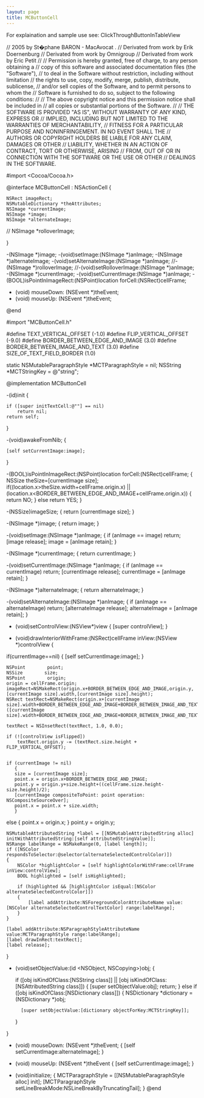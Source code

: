 ```yaml
---
layout: page
title: MCButtonCell
---
```


For explaination and sample use see: ClickThroughButtonInTableView

    


//  2005 by St�phane BARON - MacAvocat .
//  Derivated from work by Erik Doernenburg
//  Derivated from work by Omnigroup
//  Derivated from work by Eric Petit
//
//  Permission is hereby granted, free of charge, to any person obtaining a
//  copy of this software and associated documentation files (the "Software"),
//  to deal in the Software without restriction, including without limitation
//  the rights to use, copy, modify, merge, publish, distribute, sublicense,
//  and/or sell copies of the Software, and to permit persons to whom the
//  Software is furnished to do so, subject to the following conditions:
//
//  The above copyright notice and this permission notice shall be included in
//  all copies or substantial portions of the Software.
// 
//  THE SOFTWARE IS PROVIDED "AS IS", WITHOUT WARRANTY OF ANY KIND, EXPRESS OR
//  IMPLIED, INCLUDING BUT NOT LIMITED TO THE WARRANTIES OF MERCHANTABILITY,
//  FITNESS FOR A PARTICULAR PURPOSE AND NONINFRINGEMENT. IN NO EVENT SHALL THE
//  AUTHORS OR COPYRIGHT HOLDERS BE LIABLE FOR ANY CLAIM, DAMAGES OR OTHER
//  LIABILITY, WHETHER IN AN ACTION OF CONTRACT, TORT OR OTHERWISE, ARISING
//  FROM, OUT OF OR IN CONNECTION WITH THE SOFTWARE OR THE USE OR OTHER
//  DEALINGS IN THE SOFTWARE.
 
#import <Cocoa/Cocoa.h>

@interface MCButtonCell : NSActionCell { 
	
	NSRect imageRect;
	NSMutableDictionary *theAttributes;
	NSImage *currentImage;
	NSImage *image;
	NSImage *alternateImage;
//	NSImage *rolloverImage;
	
}

-(NSImage *)image;
-(void)setImage:(NSImage *)anImage;
-(NSImage *)alternateImage;
-(void)setAlternateImage:(NSImage *)anImage;
//-(NSImage *)rolloverImage;
//-(void)setRolloverImage:(NSImage *)anImage;
-(NSImage *)currentImage;
-(void)setCurrentImage:(NSImage *)anImage;
-(BOOL)isPointInImageRect:(NSPoint)location forCell:(NSRect)cellFrame;
- (void) mouseDown: (NSEvent *)theEvent;
- (void) mouseUp: (NSEvent *)theEvent;


@end


#import "MCButtonCell.h"

#define TEXT_VERTICAL_OFFSET (-1.0)
#define FLIP_VERTICAL_OFFSET (-9.0)
#define BORDER_BETWEEN_EDGE_AND_IMAGE (3.0)
#define BORDER_BETWEEN_IMAGE_AND_TEXT (3.0)
#define SIZE_OF_TEXT_FIELD_BORDER (1.0)

static NSMutableParagraphStyle *MCTParagraphStyle = nil;
NSString *MCTStringKey = @"string";

@implementation MCButtonCell



-(id)init
{
	
    if ([super initTextCell:@""] == nil)
        return nil;
	return self;
	
}

-(void)awakeFromNib;
{
	
	[self setCurrentImage:image];
	
}

-(BOOL)isPointInImageRect:(NSPoint)location forCell:(NSRect)cellFrame;
{
	NSSize theSize=[currentImage size];
	if((location.x>theSize.width+cellFrame.origin.x) || (location.x<BORDER_BETWEEN_EDGE_AND_IMAGE+cellFrame.origin.x))
	{
		return NO;
	}
	else
		return YES;
}


-(NSSize)imageSize;
{
return [currentImage size];
}

-(NSImage *)image;
{
	return image;
}

-(void)setImage:(NSImage *)anImage;
{
    if (anImage == image)
        return;
    [image release];
    image = [anImage retain];
}

-(NSImage *)currentImage;
{
return currentImage;
}

-(void)setCurrentImage:(NSImage *)anImage;
{
    if (anImage == currentImage)
        return;
    [currentImage release];
    currentImage = [anImage retain];
}

-(NSImage *)alternateImage;
{
return alternateImage;
}

-(void)setAlternateImage:(NSImage *)anImage;
{
    if (anImage == alternateImage)
        return;
    [alternateImage release];
    alternateImage = [anImage retain];
}

- (void)setControlView:(NSView*)view
{
[super controlView];
}

- (void)drawInteriorWithFrame:(NSRect)cellFrame inView:(NSView *)controlView
{

if(currentImage==nil)
{
[self setCurrentImage:image];
}


	NSPoint        point;
	NSSize        size;
	NSPoint        origin;	
	origin = cellFrame.origin;
	imageRect=NSMakeRect(origin.x+BORDER_BETWEEN_EDGE_AND_IMAGE,origin.y,[currentImage size].width,[currentImage size].height);
	NSRect textRect=NSMakeRect(origin.x+[currentImage size].width+BORDER_BETWEEN_EDGE_AND_IMAGE+BORDER_BETWEEN_IMAGE_AND_TEXT,origin.y,cellFrame.size.width-([currentImage size].width+BORDER_BETWEEN_EDGE_AND_IMAGE+BORDER_BETWEEN_IMAGE_AND_TEXT),cellFrame.size.height);

    textRect = NSInsetRect(textRect, 1.0, 0.0);

    if (![controlView isFlipped])
        textRect.origin.y -= (textRect.size.height + FLIP_VERTICAL_OFFSET);


	if (currentImage != nil)
       {
       size = [currentImage size];
       point.x = origin.x+BORDER_BETWEEN_EDGE_AND_IMAGE;
       point.y = origin.y+size.height+((cellFrame.size.height-size.height)/2);
       [currentImage compositeToPoint: point operation:  NSCompositeSourceOver];
       point.x = point.x + size.width;
       }
   else
       {
       point.x = origin.x;
       }
   point.y = origin.y;


	NSMutableAttributedString *label = [[NSMutableAttributedString alloc] initWithAttributedString:[self attributedStringValue]];
    NSRange labelRange = NSMakeRange(0, [label length]);
    if ([NSColor respondsToSelector:@selector(alternateSelectedControlColor)]) 
	{
        NSColor *highlightColor = [self highlightColorWithFrame:cellFrame inView:controlView];
        BOOL highlighted = [self isHighlighted];

        if (highlighted && [highlightColor isEqual:[NSColor alternateSelectedControlColor]]) 
		{
            [label addAttribute:NSForegroundColorAttributeName value:[NSColor alternateSelectedControlTextColor] range:labelRange];
        }
    }

    [label addAttribute:NSParagraphStyleAttributeName value:MCTParagraphStyle range:labelRange];
    [label drawInRect:textRect];
    [label release];

}


- (void)setObjectValue:(id <NSObject, NSCopying>)obj;
{

    if ([obj isKindOfClass:[NSString class]] || [obj isKindOfClass:[NSAttributedString class]]) {
        [super setObjectValue:obj];
        return;
    } else if ([obj isKindOfClass:[NSDictionary class]]) {
        NSDictionary *dictionary = (NSDictionary *)obj;
        
        [super setObjectValue:[dictionary objectForKey:MCTStringKey]];
    }

}


- (void) mouseDown: (NSEvent *)theEvent;
{
[self setCurrentImage:alternateImage];
}

- (void) mouseUp: (NSEvent *)theEvent
{
[self setCurrentImage:image];
}

+ (void)initialize;
{
	MCTParagraphStyle = [[NSMutableParagraphStyle alloc] init];
    [MCTParagraphStyle setLineBreakMode:NSLineBreakByTruncatingTail];
}
@end



